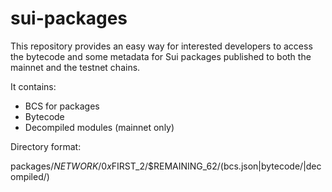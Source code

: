 # sui-packages

This repository provides an easy way for interested developers to
access the bytecode and some metadata for Sui packages published to
both the mainnet and the testnet chains.

It contains:

* BCS for packages
* Bytecode
* Decompiled modules (mainnet only)


Directory format:


packages/$NETWORK/0x$FIRST_2/$REMAINING_62/(bcs.json|bytecode/|decompiled/)